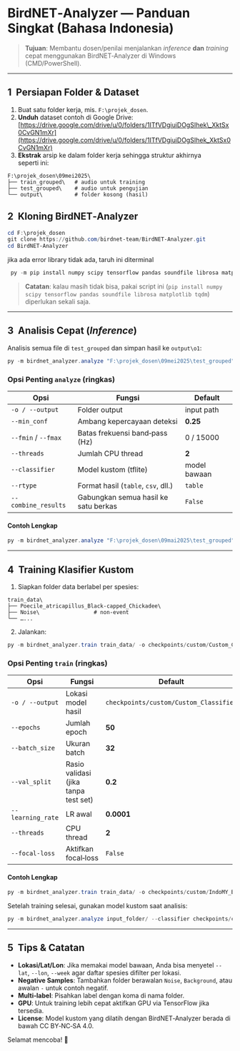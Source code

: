 # BirdNET‑Analyzer — Panduan Singkat (Bahasa Indonesia)

> **Tujuan**: Membantu dosen/penilai menjalankan *inference* **dan** *training* cepat menggunakan BirdNET‑Analyzer di Windows (CMD/PowerShell).

---

## 1  Persiapan Folder & Dataset

1. Buat satu folder kerja, mis. `F:\projek_dosen`.
2. **Unduh** dataset contoh di Google Drive:
   [https://drive.google.com/drive/u/0/folders/1ITfVDgiuiDOgSIhek\_XktSx0CvGN1mXr](https://drive.google.com/drive/u/0/folders/1ITfVDgiuiDOgSIhek_XktSx0CvGN1mXr)
3. **Ekstrak** arsip ke dalam folder kerja sehingga struktur akhirnya seperti ini:

```
F:\projek_dosen\09mei2025\
├── train_grouped\   # audio untuk training
├── test_grouped\    # audio untuk pengujian
└── output\          # folder kosong (hasil)
```

## 2  Kloning BirdNET‑Analyzer

```powershell
cd F:\projek_dosen
git clone https://github.com/birdnet-team/BirdNET-Analyzer.git
cd BirdNET-Analyzer
```

jika ada error library tidak ada, taruh ini diterminal
```powershell
 py -m pip install numpy scipy tensorflow pandas soundfile librosa matplotlib tqdm
```

> **Catatan**: kalau masih tidak bisa, pakai script ini (`pip install numpy scipy tensorflow pandas soundfile librosa matplotlib tqdm`) diperlukan sekali saja.
---

## 3  Analisis Cepat (*Inference*)

Analisis semua file di `test_grouped` dan simpan hasil ke `output\o1`:

```powershell
py -m birdnet_analyzer.analyze "F:\projek_dosen\09mei2025\test_grouped" -o "F:\projek_dosen\09mei2025\output\o1"
```

### Opsi Penting `analyze` (ringkas)

| Opsi                | Fungsi                               | Default      |
| ------------------- | ------------------------------------ | ------------ |
| `-o / --output`     | Folder output                        | input path   |
| `--min_conf`        | Ambang kepercayaan deteksi           | **0.25**     |
| `--fmin` / `--fmax` | Batas frekuensi band‑pass (Hz)       | 0 / 15000    |
| `--threads`         | Jumlah CPU thread                    | **2**        |
| `--classifier`      | Model kustom (tflite)                | model bawaan |
| `--rtype`           | Format hasil (`table`, `csv`, dll.)  | `table`      |
| `--combine_results` | Gabungkan semua hasil ke satu berkas | `False`      |

#### Contoh Lengkap

```powershell
py -m birdnet_analyzer.analyze "F:\projek_dosen\09mai2025\test_grouped" -o "F:\projek_dosen\09mai2025\output\o_full" --min_conf 0.30 --threads 4 --rtype csv table --classifier checkpoints\custom\Custom_Classifier.tflite
```

---

## 4  Training Klasifier Kustom

1. Siapkan folder data berlabel per spesies:

```
train_data\
├── Poecile_atricapillus_Black‑capped_Chickadee\
├── Noise\                 # non‑event
└── …...
```

2. Jalankan:

```powershell
py -m birdnet_analyzer.train train_data/ -o checkpoints/custom/Custom_Classifier.tflite
```

### Opsi Penting `train` (ringkas)

| Opsi              | Fungsi                               | Default                                |
| ----------------- | ------------------------------------ | -------------------------------------- |
| `-o / --output`   | Lokasi model hasil                   | `checkpoints/custom/Custom_Classifier` |
| `--epochs`        | Jumlah epoch                         | **50**                                 |
| `--batch_size`    | Ukuran batch                         | **32**                                 |
| `--val_split`     | Rasio validasi (jika tanpa test set) | **0.2**                                |
| `--learning_rate` | LR awal                              | **0.0001**                             |
| `--threads`       | CPU thread                           | **2**                                  |
| `--focal-loss`    | Aktifkan focal‑loss                  | `False`                                |

#### Contoh Lengkap

```powershell
py -m birdnet_analyzer.train train_data/ -o checkpoints/custom/IndoMY_Birds.tflite --epochs 75 --batch_size 16 --focal-loss --learning_rate 5e-4 --threads 4 --val_split 0.15
```

Setelah training selesai, gunakan model kustom saat analisis:

```powershell
py -m birdnet_analyzer.analyze input_folder/ --classifier checkpoints/custom/IndoMY_Birds.tflite
```

---

## 5  Tips & Catatan

* **Lokasi/Lat/Lon**: Jika memakai model bawaan, Anda bisa menyetel `--lat`, `--lon`, `--week` agar daftar spesies difilter per lokasi.
* **Negative Samples**: Tambahkan folder berawalan `Noise`, `Background`, atau awalan `-` untuk contoh negatif.
* **Multi‑label**: Pisahkan label dengan koma di nama folder.
* **GPU**: Untuk training lebih cepat aktifkan GPU via TensorFlow jika tersedia.
* **License**: Model kustom yang dilatih dengan BirdNET‑Analyzer berada di bawah CC BY‑NC‑SA 4.0.

Selamat mencoba! 🚀
